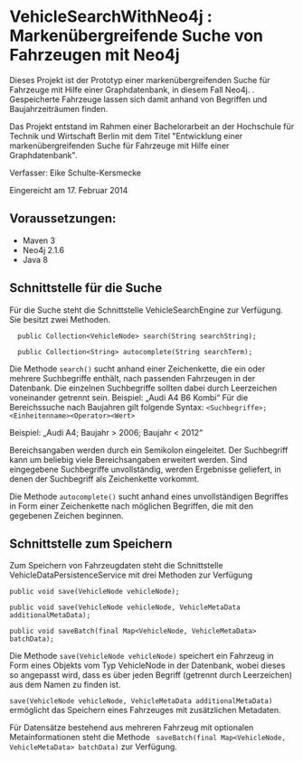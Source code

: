 VehicleSearchWithNeo4j : Markenübergreifende Suche von Fahrzeugen mit Neo4j
=========================================================================================
Dieses Projekt ist der Prototyp einer markenübergreifenden Suche für Fahrzeuge mit Hilfe einer Graphdatenbank, in diesem Fall Neo4j.
.
Gespeicherte Fahrzeuge lassen sich damit anhand von Begriffen und Baujahrzeiträumen finden.

Das Projekt entstand im Rahmen einer Bachelorarbeit an der Hochschule für Technik und Wirtschaft Berlin mit dem Titel
"Entwicklung einer markenübergreifenden Suche für Fahrzeuge mit Hilfe einer Graphdatenbank".

Verfasser: Eike Schulte-Kersmecke

Eingereicht am 17. Februar 2014

Voraussetzungen:
----------------
- Maven 3
- Neo4j 2.1.6
- Java 8

Schnittstelle für die Suche
---------------------------
Für die Suche steht die Schnittstelle VehicleSearchEngine zur Verfügung. Sie besitzt zwei Methoden.


```
  public Collection<VehicleNode> search(String searchString);
```

```
  public Collection<String> autocomplete(String searchTerm);
```

Die Methode ```search()``` sucht anhand einer Zeichenkette, die ein oder mehrere Suchbegriffe enthält,
nach passenden Fahrzeugen in der Datenbank. Die einzelnen Suchbegriffe sollten dabei durch Leerzeichen voneinander getrennt sein.
Beispiel: „Audi A4 B6 Kombi“
Für die Bereichssuche nach Baujahren gilt folgende Syntax: ```<Suchbegriffe>;<Einheitenname><Operator><Wert>```

Beispiel: „Audi A4; Baujahr > 2006; Baujahr < 2012“

Bereichsangaben werden durch ein Semikolon eingeleitet. Der Suchbegriff kann um beliebig viele Bereichsangaben erweitert werden.
Sind eingegebene Suchbegriffe unvollständig, werden Ergebnisse geliefert, in denen der Suchbegriff als Zeichenkette vorkommt.

Die Methode ```autocomplete()``` sucht anhand eines unvollständigen Begriffes in Form einer Zeichenkette nach möglichen Begriffen, die mit den gegebenen Zeichen beginnen.

Schnittstelle zum Speichern
---------------------------
Zum Speichern von Fahrzeugdaten steht die Schnittstelle VehicleDataPersistenceService mit drei Methoden zur Verfügung


```
public void save(VehicleNode vehicleNode);
```

```
public void save(VehicleNode vehicleNode, VehicleMetaData additionalMetaData);
```

```
public void saveBatch(final Map<VehicleNode, VehicleMetaData> batchData);
```

Die Methode ```save(VehicleNode vehicleNode)``` speichert ein Fahrzeug in Form eines Objekts vom Typ VehicleNode in der Datenbank,
wobei dieses so angepasst wird, dass es über jeden Begriff (getrennt durch Leerzeichen) aus dem Namen zu finden ist.

```save(VehicleNode vehicleNode, VehicleMetaData additionalMetaData)``` ermöglicht das Speichern eines Fahrzeuges mit zusätzlichen Metadaten.

Für Datensätze bestehend aus mehreren Fahrzeug mit optionalen Metainformationen steht die Methode
``` saveBatch(final Map<VehicleNode, VehicleMetaData> batchData)``` zur Verfügung.